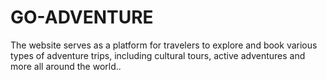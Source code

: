 # GO-ADVENTURE
The website serves as a platform for travelers to explore and book various types of adventure trips, including cultural tours, active adventures and more all around the world..
